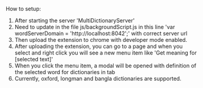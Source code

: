 How to setup:

1. After starting the server 'MultiDictionaryServer'
2. Need to update in the file js/backgroundScript.js in this line 'var wordServerDomain = 'http://localhost:8042';' with correct server url
3. Then upload the extension to chrome with developer mode enabled.
4. After uploading the extension, you can go to a page and when you select and right click you will see a new menu item like 'Get meaning for [selected text]'
5. When you click the menu item, a modal will be opened with definition of the selected word for dictionaries in tab
6. Currently, oxford, longman and bangla dictionaries are supported.
